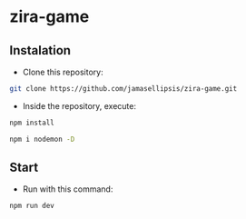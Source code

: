 # zira-game

## Instalation
*  Clone this repository:
```sh
git clone https://github.com/jamasellipsis/zira-game.git
```
* Inside the repository, execute:
```sh
npm install
```
```sh
npm i nodemon -D
```
## Start
* Run with this command:
```sh
npm run dev
```
